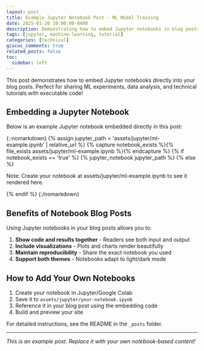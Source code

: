 ```yaml
---
layout: post
title: Example Jupyter Notebook Post - ML Model Training
date: 2025-01-20 10:00:00-0400
description: Demonstrating how to embed Jupyter notebooks in blog posts
tags: [jupyter, machine-learning, tutorial]
categories: [technical]
giscus_comments: true
related_posts: false
toc:
  sidebar: left
---
```


This post demonstrates how to embed Jupyter notebooks directly into your blog posts. Perfect for sharing ML experiments, data analysis, and technical tutorials with executable code!

## Embedding a Jupyter Notebook

Below is an example Jupyter notebook embedded directly in this post:

{::nomarkdown}
{% assign jupyter_path = 'assets/jupyter/ml-example.ipynb' | relative_url %}
{% capture notebook_exists %}{% file_exists assets/jupyter/ml-example.ipynb %}{% endcapture %}
{% if notebook_exists == 'true' %}
  {% jupyter_notebook jupyter_path %}
{% else %}
  <p>Note: Create your notebook at assets/jupyter/ml-example.ipynb to see it rendered here.</p>
{% endif %}
{:/nomarkdown}

## Benefits of Notebook Blog Posts

Using Jupyter notebooks in your blog posts allows you to:

1. **Show code and results together** - Readers see both input and output
2. **Include visualizations** - Plots and charts render beautifully
3. **Maintain reproducibility** - Share the exact notebook you used
4. **Support both themes** - Notebooks adapt to light/dark mode

## How to Add Your Own Notebooks

1. Create your notebook in Jupyter/Google Colab
2. Save it to `assets/jupyter/your-notebook.ipynb`
3. Reference it in your blog post using the embedding code
4. Build and preview your site

For detailed instructions, see the README in the `_posts` folder.

---

*This is an example post. Replace it with your own notebook-based content!*